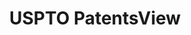 ---
bigquery: https://console.cloud.google.com/bigquery?p=patents-public-data&d=patentsview&page=dataset
citation: Attribution should be given to PatentsView for use, distribution, or derivative
  works.
code: https://github.com/CSSIP-AIR/PatentsView-Code-Snippets/
contributors: USPTO
cost: None
description: 'PatentsView includes US patent data including raw data (summaries, applications,
  pregrant applications), disambugations of inventors and assignees, and inventor
  gender estimates.  Also foreign priority data, # of figures and sheets, and government
  interest statements.'
documentation: https://patentsview.org/query/builder-faqs
last_edit: Mon, 04 Apr 2022 19:02:57 GMT
location: https://patentsview.org/
maintained_by: USPTO
record_creation_timestamp: 12/2/2020 17:20:46
schema_fields: '[''longitude'', ''action_date'', ''latin_name'', ''disamb_inventor_id_20190820'',
  ''text'', ''disamb_inventor_id_20191231'', ''state'', ''subclass'', ''disamb_inventor_id_20181127'',
  ''kind'', ''date'', ''rawinventor_id'', ''name'', ''applicant_type'', ''term_disclaimer'',
  ''disamb_inventor_id_20190312'', ''patent_id'', ''classification_level'', ''country_transformed'',
  ''term_grant'', ''disamb_inventor_id_20170307'', ''f102_date'', ''subgroup'', ''subclass_id'',
  ''reldocno'', ''level_one'', ''uuid'', ''disamb_inventor_id_20200331'', ''disamb_inventor_id_20200929'',
  ''disamb_inventor_id_20201229'', ''location_id'', ''lawyer_id'', ''assignee_id'',
  ''classification_value'', ''classification_status'', ''organization'', ''disclaimer_date'',
  ''designation'', ''name_last'', ''subsection_id'', ''length'', ''subcategory_id'',
  ''disamb_assignee_id_20200331'', ''section_id'', ''application_id'', ''rel_id'',
  ''_371_date'', ''mainclass_id'', ''withdrawn'', ''num_figures'', ''gi_statement'',
  ''category'', ''exemplary'', ''rule_47'', ''subgroup_id'', ''lname'', ''level_two'',
  ''country'', ''series_code'', ''county_fips'', ''lapse_of_patent'', ''attribution_status'',
  ''male'', ''publication_number'', ''disamb_inventor_id_20171003'', ''disamb_inventor_id_20180528'',
  ''term_extension'', ''id'', ''dependent'', ''rawlocation_id'', ''disamb_inventor_id_20191008'',
  ''doctype'', ''disamb_assignee_id_20190312'', ''abstract'', ''status'', ''num_sheets'',
  ''filename'', ''group'', ''rawassignee_id'', ''inventor_id'', ''disamb_assignee_id_20191231'',
  ''f371_date'', ''latlong'', ''disamb_assignee_id_20181127'', ''level_three'', ''disamb_assignee_id_20200929'',
  ''_102_date'', ''organization_id'', ''male_flag'', ''symbol_position'', ''classification_data_source'',
  ''category_id'', ''fname'', ''state_fips'', ''citation_id'', ''field_title'', ''section'',
  ''disamb_assignee_id_20200630'', ''type'', ''number'', ''disamb_inventor_id_20171226'',
  ''num'', ''contract_award_number'', ''deceased'', ''title'', ''field_id'', ''main_group'',
  ''relkind'', ''doc_type'', ''city'', ''county'', ''disamb_assignee_id_20190820'',
  ''variety'', ''group_id'', ''disamb_inventor_id_20200630'', ''latitude'', ''disamb_inventor_id_20170808'',
  ''name_first'', ''disamb_assignee_id_20191008'', ''role'', ''ipc_version_indicator'',
  ''num_claims'', ''ipc_class'', ''sequence'', ''sector_title'']'
shortname: patentsview
tags:
- disambiguation
- United States
- gender
terms_of_use: Creative Commons Attribution 4.0 International License.
timeframe: 1963-1999
title: USPTO PatentsView
uuid: cf1780b1-e265-4e49-8d1d-83b9cfe0fd9a
---